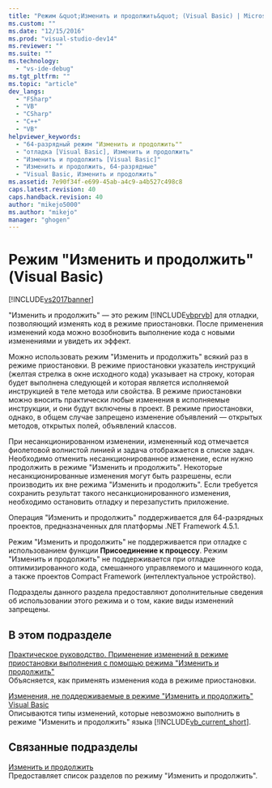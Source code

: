 ```yaml
---
title: "Режим &quot;Изменить и продолжить&quot; (Visual Basic) | Microsoft Docs"
ms.custom: ""
ms.date: "12/15/2016"
ms.prod: "visual-studio-dev14"
ms.reviewer: ""
ms.suite: ""
ms.technology: 
  - "vs-ide-debug"
ms.tgt_pltfrm: ""
ms.topic: "article"
dev_langs: 
  - "FSharp"
  - "VB"
  - "CSharp"
  - "C++"
  - "VB"
helpviewer_keywords: 
  - "64-разрядный режим "Изменить и продолжить""
  - "отладка [Visual Basic], Изменить и продолжить"
  - "Изменить и продолжить [Visual Basic]"
  - "Изменить и продолжить, 64-разрядные"
  - "Visual Basic, Изменить и продолжить"
ms.assetid: 7e90f34f-e699-45ab-a4c9-a4b527c498c8
caps.latest.revision: 40
caps.handback.revision: 40
author: "mikejo5000"
ms.author: "mikejo"
manager: "ghogen"
---
```

# Режим &quot;Изменить и продолжить&quot; (Visual Basic)
[!INCLUDE[vs2017banner](../code-quality/includes/vs2017banner.md)]

"Изменить и продолжить" — это режим [!INCLUDE[vbprvb](../code-quality/includes/vbprvb_md.md)] для отладки, позволяющий изменять код в режиме приостановки.  После применения изменений кода можно возобновить выполнение кода с новыми изменениями и увидеть их эффект.  
  
 Можно использовать режим "Изменить и продолжить" всякий раз в режиме приостановки.  В режиме приостановки указатель инструкций \(желтая стрелка в окне исходного кода\) указывает на строку, которая будет выполнена следующей и которая является исполняемой инструкцией в теле метода или свойства.  В режиме приостановки можно вносить практически любые изменения в исполняемые инструкции, и они будут включены в проект.  В режиме приостановки, однако, в общем случае запрещено изменение объявлений — открытых методов, открытых полей, объявлений классов.  
  
 При несанкционированном изменении, измененный код отмечается фиолетовой волнистой линией и задача отображается в списке задач.  Необходимо отменить несанкционированное изменение, если нужно продолжить в режиме "Изменить и продолжить".  Некоторые несанкционированные изменения могут быть разрешены, если производить их вне режима "Изменить и продолжить".  Если требуется сохранить результат такого несанкционированного изменения, необходимо остановить отладку и перезапустить приложение.  
  
 Операция "Изменить и продолжить" поддерживается для 64\-разрядных проектов, предназначенных для платформы .NET Framework 4.5.1.  
  
 Режим "Изменить и продолжить" не поддерживается при отладке с использованием функции **Присоединение к процессу**.  Режим "Изменить и продолжить" не поддерживается при отладке оптимизированного кода, смешанного управляемого и машинного кода, а также проектов Compact Framework \(интеллектуальное устройство\).  
  
 Подразделы данного раздела предоставляют дополнительные сведения об использовании этого режима и о том, какие виды изменений запрещены.  
  
## В этом подразделе  
 [Практическое руководство. Применение изменений в режиме приостановки выполнения с помощью режима "Изменить и продолжить"](../debugger/how-to-apply-edits-in-break-mode-with-edit-and-continue.md)  
 Объясняется, как применять изменения кода в режиме приостановки.  
  
 [Изменения, не поддерживаемые в режиме "Изменить и продолжить" Visual Basic](../debugger/unsupported-edits-in-visual-basic-edit-and-continue.md)  
 Описываются типы изменений, которые невозможно выполнить в режиме "Изменить и продолжить" языка [!INCLUDE[vb_current_short](../debugger/includes/vb_current_short_md.md)].  
  
## Связанные подразделы  
 [Изменить и продолжить](../debugger/edit-and-continue.md)  
 Предоставляет список разделов по режиму "Изменить и продолжить".